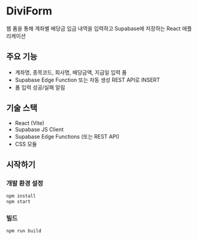 # DiviForm

웹 폼을 통해 계좌별 배당금 입금 내역을 입력하고 Supabase에 저장하는 React 애플리케이션

## 주요 기능

- 계좌명, 종목코드, 회사명, 배당금액, 지급일 입력 폼
- Supabase Edge Function 또는 자동 생성 REST API로 INSERT
- 폼 입력 성공/실패 알림

## 기술 스택

- React (Vite)
- Supabase JS Client
- Supabase Edge Functions (또는 REST API)
- CSS 모듈

## 시작하기

### 개발 환경 설정

```bash
npm install
npm start
```

### 빌드

```bash
npm run build
```

<!-- 커밋&푸시 기능 테스트 완료 - Commit & push functionality verified -->
